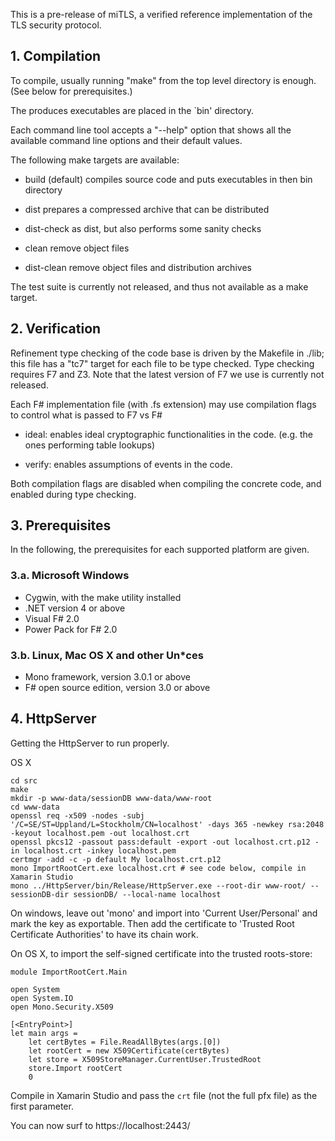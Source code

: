 This is a pre-release of miTLS, a verified reference implementation of
the TLS security protocol.

## 1. Compilation

To compile, usually running "make" from the top level directory is
enough. (See below for prerequisites.)

The produces executables are placed in the `bin' directory.

Each command line tool accepts a "--help" option that shows all the
available command line options and their default values.

The following make targets are available:

- build (default)
    compiles source code and puts executables in then bin directory

- dist
    prepares a compressed archive that can be distributed

- dist-check
    as dist, but also performs some sanity checks

- clean
    remove object files

- dist-clean
    remove object files and distribution archives

The test suite is currently not released, and thus not
available as a make target.

##  2. Verification

Refinement type checking of the code base is driven by the Makefile in
./lib; this file has a "tc7" target for each file to be type checked.
Type checking requires F7 and Z3. Note that the latest version of F7
we use is currently not released.

Each F# implementation file (with .fs extension) may use compilation
flags to control what is passed to F7 vs F#

- ideal: enables ideal cryptographic functionalities in the code.
  (e.g. the ones performing table lookups)

- verify: enables assumptions of events in the code.

Both compilation flags are disabled when compiling the concrete code,
and enabled during type checking.

## 3. Prerequisites

In the following, the prerequisites for each supported platform are
given. 

### 3.a. Microsoft Windows

- Cygwin, with the make utility installed
- .NET version 4 or above
- Visual F# 2.0
- Power Pack for F# 2.0

### 3.b. Linux, Mac OS X and other Un*ces

- Mono framework, version 3.0.1 or above
- F# open source edition, version 3.0 or above


## 4. HttpServer

Getting the HttpServer to run properly.

OS X

```
cd src
make
mkdir -p www-data/sessionDB www-data/www-root
cd www-data
openssl req -x509 -nodes -subj '/C=SE/ST=Uppland/L=Stockholm/CN=localhost' -days 365 -newkey rsa:2048 -keyout localhost.pem -out localhost.crt
openssl pkcs12 -passout pass:default -export -out localhost.crt.p12 -in localhost.crt -inkey localhost.pem 
certmgr -add -c -p default My localhost.crt.p12
mono ImportRootCert.exe localhost.crt # see code below, compile in Xamarin Studio
mono ../HttpServer/bin/Release/HttpServer.exe --root-dir www-root/ --sessionDB-dir sessionDB/ --local-name localhost
```

On windows, leave out 'mono' and import into 'Current User/Personal' and mark
the key as exportable. Then add the certificate to 'Trusted Root Certificate
Authorities' to have its chain work.

On OS X, to import the self-signed certificate into the trusted roots-store:

```
module ImportRootCert.Main

open System
open System.IO
open Mono.Security.X509

[<EntryPoint>]
let main args = 
    let certBytes = File.ReadAllBytes(args.[0])
    let rootCert = new X509Certificate(certBytes)
    let store = X509StoreManager.CurrentUser.TrustedRoot
    store.Import rootCert
    0
```

Compile in Xamarin Studio and pass the `crt` file (not the full pfx file) as the
first parameter.

You can now surf to https://localhost:2443/
